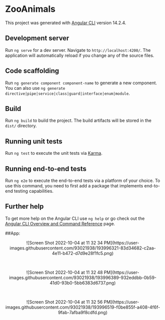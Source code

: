 # ZooAnimals

This project was generated with [Angular CLI](https://github.com/angular/angular-cli) version 14.2.4.

## Development server

Run `ng serve` for a dev server. Navigate to `http://localhost:4200/`. The application will automatically reload if you change any of the source files.

## Code scaffolding

Run `ng generate component component-name` to generate a new component. You can also use `ng generate directive|pipe|service|class|guard|interface|enum|module`.

## Build

Run `ng build` to build the project. The build artifacts will be stored in the `dist/` directory.

## Running unit tests

Run `ng test` to execute the unit tests via [Karma](https://karma-runner.github.io).

## Running end-to-end tests

Run `ng e2e` to execute the end-to-end tests via a platform of your choice. To use this command, you need to first add a package that implements end-to-end testing capabilities.

## Further help

To get more help on the Angular CLI use `ng help` or go check out the [Angular CLI Overview and Command Reference](https://angular.io/cli) page.

##App:

<p align="center">
![Screen Shot 2022-10-04 at 11 32 34 PM](https://user-images.githubusercontent.com/93021938/193996321-83d34682-c2aa-4e11-b472-d7d9e28f1fc5.png)
</p>
<br/>

<p align="center">
![Screen Shot 2022-10-04 at 11 32 48 PM](https://user-images.githubusercontent.com/93021938/193996389-932eddbb-0b59-41d0-93b0-5bb6383d6737.png)
</p>
<br/>

<p align="center">
![Screen Shot 2022-10-04 at 11 32 56 PM](https://user-images.githubusercontent.com/93021938/193996519-f0be855f-a408-4f6f-9fab-7afba9f8cdfd.png)
</p>


